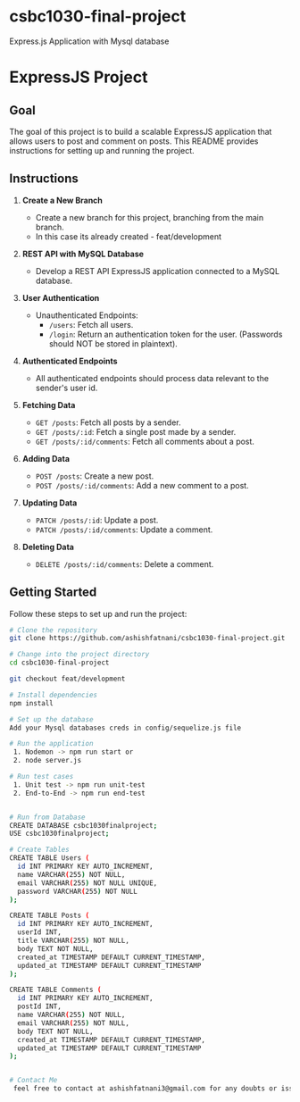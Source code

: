# csbc1030-final-project

Express.js Application with Mysql database

# ExpressJS Project

## Goal

The goal of this project is to build a scalable ExpressJS application that allows users to post and comment on posts. This README provides instructions for setting up and running the project.

## Instructions

1. **Create a New Branch**

   - Create a new branch for this project, branching from the main branch.
   - In this case its already created - feat/development

2. **REST API with MySQL Database**

   - Develop a REST API ExpressJS application connected to a MySQL database.

3. **User Authentication**

   - Unauthenticated Endpoints:
     - `/users`: Fetch all users.
     - `/login`: Return an authentication token for the user. (Passwords should NOT be stored in plaintext).

4. **Authenticated Endpoints**

   - All authenticated endpoints should process data relevant to the sender's user id.

5. **Fetching Data**

   - `GET /posts`: Fetch all posts by a sender.
   - `GET /posts/:id`: Fetch a single post made by a sender.
   - `GET /posts/:id/comments`: Fetch all comments about a post.

6. **Adding Data**

   - `POST /posts`: Create a new post.
   - `POST /posts/:id/comments`: Add a new comment to a post.

7. **Updating Data**

   - `PATCH /posts/:id`: Update a post.
   - `PATCH /posts/:id/comments`: Update a comment.

8. **Deleting Data**
   - `DELETE /posts/:id/comments`: Delete a comment.

## Getting Started

Follow these steps to set up and run the project:

```bash
# Clone the repository
git clone https://github.com/ashishfatnani/csbc1030-final-project.git

# Change into the project directory
cd csbc1030-final-project

git checkout feat/development

# Install dependencies
npm install

# Set up the database
Add your Mysql databases creds in config/sequelize.js file

# Run the application
 1. Nodemon -> npm run start or
 2. node server.js

# Run test cases
 1. Unit test -> npm run unit-test
 2. End-to-End -> npm run end-test


# Run from Database
CREATE DATABASE csbc1030finalproject;
USE csbc1030finalproject;

# Create Tables
CREATE TABLE Users (
  id INT PRIMARY KEY AUTO_INCREMENT,
  name VARCHAR(255) NOT NULL,
  email VARCHAR(255) NOT NULL UNIQUE,
  password VARCHAR(255) NOT NULL
);

CREATE TABLE Posts (
  id INT PRIMARY KEY AUTO_INCREMENT,
  userId INT,
  title VARCHAR(255) NOT NULL,
  body TEXT NOT NULL,
  created_at TIMESTAMP DEFAULT CURRENT_TIMESTAMP,
  updated_at TIMESTAMP DEFAULT CURRENT_TIMESTAMP
);

CREATE TABLE Comments (
  id INT PRIMARY KEY AUTO_INCREMENT,
  postId INT,
  name VARCHAR(255) NOT NULL,
  email VARCHAR(255) NOT NULL,
  body TEXT NOT NULL,
  created_at TIMESTAMP DEFAULT CURRENT_TIMESTAMP,
  updated_at TIMESTAMP DEFAULT CURRENT_TIMESTAMP
);


# Contact Me
 feel free to contact at ashishfatnani3@gmail.com for any doubts or issues

```

